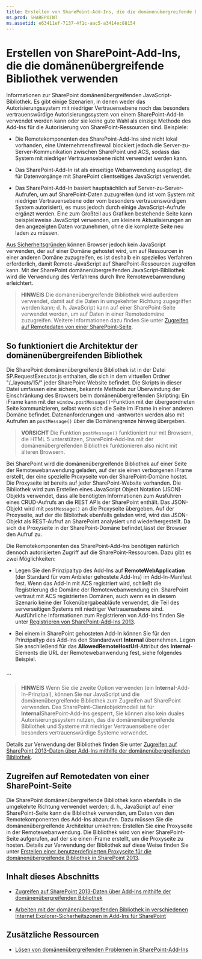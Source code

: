 ```yaml
---
title: Erstellen von SharePoint-Add-Ins, die die domänenübergreifende Bibliothek verwenden
ms.prod: SHAREPOINT
ms.assetid: e63411ef-7137-4f1c-aac5-a3414ec88154
---
```



# Erstellen von SharePoint-Add-Ins, die die domänenübergreifende Bibliothek verwenden
Informationen zur SharePoint domänenübergreifenden JavaScript-Bibliothek.
Es gibt einige Szenarien, in denen weder das Autorisierungssystem mit niedriger Vertrauensebene noch das besonders vertrauenswürdige Autorisierungssystem von einem SharePoint-Add-In verwendet werden kann oder sie keine gute Wahl als einzige Methode des Add-Ins für die Autorisierung von SharePoint-Ressourcen sind. Beispiele:





- Die Remotekomponenten des SharePoint-Add-Ins sind nicht lokal vorhanden, eine Unternehmensfirewall blockiert jedoch die Server-zu-Server-Kommunikation zwischen SharePoint und ACS, sodass das System mit niedriger Vertrauensebene nicht verwendet werden kann.


- Das SharePoint-Add-In ist als einseitige Webanwendung ausgelegt, die für Datenvorgänge mit SharePoint clientseitiges JavaScript verwendet.


- Das SharePoint-Add-In basiert hauptsächlich auf Server-zu-Server-Aufrufen, um auf SharePoint-Daten zuzugreifen (und ist vom System mit niedriger Vertrauensebene oder vom besonders vertrauenswürdigen System autorisiert), es muss jedoch durch einige JavaScript-Aufrufe ergänzt werden. Eine zum Großteil aus Grafiken bestehende Seite kann beispielsweise JavaScript verwenden, um kleinere Aktualisierungen an den angezeigten Daten vorzunehmen, ohne die komplette Seite neu laden zu müssen.



 [Aus Sicherheitsgründen](http://msdn.microsoft.com/de-de/library%28d=robot%29/cc709423(d=robot,l=de-de,v=vs.85).aspx) können Browser jedoch kein JavaScript verwenden, der auf einer Domäne gehostet wird, um auf Ressourcen in einer anderen Domäne zuzugreifen, es ist deshalb ein spezielles Verfahren erforderlich, damit Remote-JavaScript auf SharePoint-Ressourcen zugreifen kann. Mit der SharePoint domänenübergreifenden JavaScript-Bibliothek wird die Verwendung des Verfahrens durch Ihre Remotewebanwendung erleichtert.





> **HINWEIS**
> Die domänenübergreifende Bibliothek wird außerdem verwendet, damit auf die Daten in umgekehrter Richtung zugegriffen werden kann; d. h. JavaScript kann auf einer SharePoint-Seite verwendet werden, um auf Daten in einer Remotedomäne zuzugreifen. Weitere Informationen dazu finden Sie unter  [Zugreifen auf Remotedaten von einer SharePoint-Seite](#ReverseDirection). 





## So funktioniert die Architektur der domänenübergreifenden Bibliothek

Die SharePoint domänenübergreifende Bibliothek ist in der Datei SP.RequestExecutor.js enthalten, die sich in dem virtuellen Ordner "/_layouts/15/" jeder SharePoint-Website befindet. Die Skripts in dieser Datei umfassen eine sichere, bekannte Methode zur Überwindung der Einschränkung des Browsers beim domänenübergreifenden Skripting: Ein iFrame kann mit der  `window.postMessage()`-Funktion mit der übergeordneten Seite kommunizieren, selbst wenn sich die Seite im iFrame in einer anderen Domäne befindet. Datenanforderungen und -antworten werden also mit Aufrufen an  `postMessage()` über die Domänengrenze hinweg übergeben.




> **VORSICHT**
> Die Funktion  `postMessage()` funktioniert nur mit Browsern, die HTML 5 unterstützen, SharePoint-Add-Ins mit der domänenübergreifenden Bibliothek funktionieren also nicht mit älteren Browsern.




Bei SharePoint wird die domänenübergreifende Bibliothek auf einer Seite der Remotewebanwendung geladen, auf der sie einen verborgenen iFrame erstellt, der eine spezielle Proxyseite von der SharePoint-Domäne hostet. Die Proxyseite ist bereits auf jeder SharePoint-Website vorhanden. Die Bibliothek wird zum Erstellen eines JavaScript Object Notation (JSON)-Objekts verwendet, dass alle benötigten Informationen zum Ausführen eines CRUD-Aufrufs an die REST APIs der SharePoint enthält. Das JSON-Objekt wird mit  `postMessage()` an die Proxyseite übergeben. Auf der Proxyseite, auf der die Bibliothek ebenfalls geladen wird, wird das JSON-Objekt als REST-Aufruf an SharePoint analysiert und wiederhergestellt. Da sich die Proxyseite in der SharePoint-Domäne befindet,lässt der Browser den Aufruf zu.



Die Remotekomponenten des SharePoint-Add-Ins benötigen natürlich dennoch autorisierten Zugriff auf die SharePoint-Ressourcen. Dazu gibt es zwei Möglichkeiten:




- Legen Sie den Prinzipaltyp des Add-Ins auf **RemoteWebApplication** (der Standard für vom Anbieter gehostete Add-Ins) im Add-In-Manifest fest. Wenn das Add-In mit ACS registriert wird, schließt die Registrierung die Domäne der Remotewebanwendung ein. SharePoint vertraut mit ACS registrierten Domänen, auch wenn es in diesem Szenario keine der Tokenübergabeabläufe verwendet, die Teil des serverseitigen Systems mit niedriger Vertrauensebene sind. Ausführliche Informationen zum Registrieren von Add-Ins finden Sie unter [Registrieren von SharePoint-Add-Ins 2013](register-sharepoint-add-ins-2013.md). 


- Bei einem in SharePoint gehosteten Add-In können Sie für den Prinzipaltyp des Add-Ins den Standardwert **Internal** übernehmen. Legen Sie anschließend für das **AllowedRemoteHostUrl**-Attribut des **Internal**-Elements die URL der Remotewebanwendung fest, siehe folgendes Beispiel.

  ```

<AppPrincipal>
  <Internal AllowedRemoteHostUrl="https://example.com/Home.html" />
</AppPrincipal>
  ```


> **HINWEIS**
> Wenn Sie die zweite Option verwenden (ein **Internal**-Add-In-Prinzipal), können Sie nur JavaScript und die domänenübergreifende Bibliothek zum Zugreifen auf SharePoint verwenden. Das SharePoint-Clientobjektmodell ist für **Internal**SharePoint-Add-Ins gesperrt, Sie können also kein duales Autorisierungssystem nutzen, das die domänenübergreifende Bibliothek und Systeme mit niedriger Vertrauensebene oder besonders vertrauenswürdige Systeme verwendet. 




Details zur Verwendung der Bibliothek finden Sie unter  [Zugreifen auf SharePoint 2013-Daten über Add-Ins mithilfe der domänenübergreifenden Bibliothek](access-sharepoint-2013-data-from-add-ins-using-the-cross-domain-library.md).




## Zugreifen auf Remotedaten von einer SharePoint-Seite
<a name="ReverseDirection"> </a>

Die SharePoint domänenübergreifende Bibliothek kann ebenfalls in die umgekehrte Richtung verwendet werden; d. h., JavaScript auf einer SharePoint-Seite kann die Bibliothek verwenden, um Daten von den Remotekomponenten des Add-Ins abzurufen. Dazu müssen Sie die domänenübergreifende Architektur umkehren: Erstellen Sie eine Proxyseite in der Remotewebanwendung. Die Bibliothek wird von einer SharePoint-Seite aufgerufen, auf der sie einen iFrame erstellt, um die Proxyseite zu hosten. Details zur Verwendung der Bibliothek auf diese Weise finden Sie unter  [Erstellen einer benutzerdefinierten Proxyseite für die domänenübergreifende Bibliothek in SharePoint 2013](create-a-custom-proxy-page-for-the-cross-domain-library-in-sharepoint-2013.md).




## Inhalt dieses Abschnitts
<a name="ReverseDirection"> </a>


-  [Zugreifen auf SharePoint 2013-Daten über Add-Ins mithilfe der domänenübergreifenden Bibliothek](access-sharepoint-2013-data-from-add-ins-using-the-cross-domain-library.md)


-  [Arbeiten mit der domänenübergreifenden Bibliothek in verschiedenen Internet Explorer-Sicherheitszonen in Add-Ins für SharePoint](work-with-the-cross-domain-library-across-different-internet-explorer-security-z.md)



## Zusätzliche Ressourcen
<a name="ReverseDirection"> </a>


-  [Lösen von domänenübergreifenden Problemen in SharePoint-Add-Ins](http://blogs.msdn.com/b/officeapps/archive/2012/11/29/solving-cross-domain-problems-in-apps-for-sharepoint.aspx)



